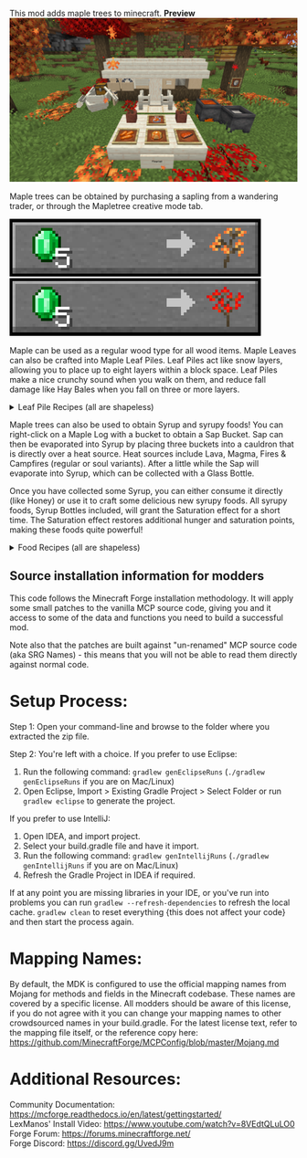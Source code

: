 This mod adds maple trees to minecraft.
**Preview**
![Mapletree](https://github.com/MQZON/Mapletree/blob/master/images/Mapletree_preview.png?raw=true)

Maple trees can be obtained by purchasing a sapling from a wandering trader, or through the Mapletree creative mode tab. 

![Maple Sapling Trade](https://github.com/MQZON/Mapletree/blob/master/images/Maple_Sapling_Trade.png?raw=true)
![Red Maple Sapling Trade](https://github.com/MQZON/Mapletree/blob/master/images/Red_Maple_Sapling_Trade.png?raw=true)


Maple can be used as a regular wood type for all wood items. Maple Leaves can also be crafted into Maple Leaf Piles. Leaf Piles act like snow layers, allowing you to place up to eight layers within a block space. Leaf Piles make a nice crunchy sound when you walk on them, and reduce fall damage like Hay Bales when you fall on three or more layers.

<details>
<summary>Leaf Pile Recipes (all are shapeless)</summary>
   
   ![Maple Leaf Pile Recipe](https://github.com/MQZON/Mapletree/blob/master/images/Maple_Leaf_Pile_Recipe.png?raw=true)  
   ![Maple Leaf Recipe](https://github.com/MQZON/Mapletree/blob/master/images/Maple_Leaf_Recipe.png?raw=true)  
   ![Red Maple Leaf Pile Recipe](https://github.com/MQZON/Mapletree/blob/master/images/Red_Maple_Leaf_Pile_Recipe.png?raw=true)  
   ![Red Maple Leaf Recipe](https://github.com/MQZON/Mapletree/blob/master/images/Red_Maple_Leaf_Recipe.png?raw=true)  
</details>

Maple trees can also be used to obtain Syrup and syrupy foods!
You can right-click on a Maple Log with a bucket to obtain a Sap Bucket.
Sap can then be evaporated into Syrup by placing three buckets into a cauldron that is directly over a heat source.
Heat sources include Lava, Magma, Fires & Campfires (regular or soul variants).
After a little while the Sap will evaporate into Syrup, which can be collected with a Glass Bottle.

Once you have collected some Syrup, you can either consume it directly (like Honey) or use it to craft some delicious new syrupy foods. 
All syrupy foods, Syrup Bottles included, will grant the Saturation effect for a short time.
The Saturation effect restores additional hunger and saturation points, making these foods quite powerful!

<details>
<summary>Food Recipes (all are shapeless)</summary>

   ![Glazed Carrots Recipe](https://github.com/MQZON/Mapletree/blob/master/images/Glazed_Carrots_Recipe.png?raw=true)  
   ![Glazed Salmon Recipe](https://github.com/MQZON/Mapletree/blob/master/images/Glazed_Salmon_Recipe.png?raw=true)
   ![Pancakes Recipe](https://github.com/MQZON/Mapletree/blob/master/images/Pancakes_Recipe.png?raw=true)
</details>

Source installation information for modders
-------------------------------------------
This code follows the Minecraft Forge installation methodology. It will apply
some small patches to the vanilla MCP source code, giving you and it access 
to some of the data and functions you need to build a successful mod.

Note also that the patches are built against "un-renamed" MCP source code (aka
SRG Names) - this means that you will not be able to read them directly against
normal code.

Setup Process:
==============================

Step 1: Open your command-line and browse to the folder where you extracted the zip file.

Step 2: You're left with a choice.
If you prefer to use Eclipse:
1. Run the following command: `gradlew genEclipseRuns` (`./gradlew genEclipseRuns` if you are on Mac/Linux)
2. Open Eclipse, Import > Existing Gradle Project > Select Folder 
   or run `gradlew eclipse` to generate the project.

If you prefer to use IntelliJ:
1. Open IDEA, and import project.
2. Select your build.gradle file and have it import.
3. Run the following command: `gradlew genIntellijRuns` (`./gradlew genIntellijRuns` if you are on Mac/Linux)
4. Refresh the Gradle Project in IDEA if required.

If at any point you are missing libraries in your IDE, or you've run into problems you can 
run `gradlew --refresh-dependencies` to refresh the local cache. `gradlew clean` to reset everything 
{this does not affect your code} and then start the process again.

Mapping Names:
=============================
By default, the MDK is configured to use the official mapping names from Mojang for methods and fields 
in the Minecraft codebase. These names are covered by a specific license. All modders should be aware of this
license, if you do not agree with it you can change your mapping names to other crowdsourced names in your 
build.gradle. For the latest license text, refer to the mapping file itself, or the reference copy here:
https://github.com/MinecraftForge/MCPConfig/blob/master/Mojang.md

Additional Resources: 
=========================
Community Documentation: https://mcforge.readthedocs.io/en/latest/gettingstarted/  
LexManos' Install Video: https://www.youtube.com/watch?v=8VEdtQLuLO0  
Forge Forum: https://forums.minecraftforge.net/  
Forge Discord: https://discord.gg/UvedJ9m  
